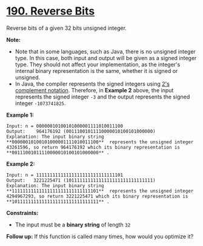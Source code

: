 # [190. Reverse Bits](https://leetcode.com/problems/reverse-bits/description/)

Reverse bits of a given 32 bits unsigned integer.

**Note:**

-   Note that in some languages, such as Java, there is no unsigned integer type. In this case, both input and output will be given as a signed integer type. They should not affect your implementation, as the integer's internal binary representation is the same, whether it is signed or unsigned.
-   In Java, the compiler represents the signed integers using <a href="https://en.wikipedia.org/wiki/Two%27s_complement" target="_blank">2's complement notation</a>. Therefore, in **Example 2** above, the input represents the signed integer `-3` and the output represents the signed integer
    `-1073741825`.

**Example 1:**

```
Input: n = 00000010100101000001111010011100
Output:    964176192 (00111001011110000010100101000000)
Explanation: The input binary string **00000010100101000001111010011100**  represents the unsigned integer 43261596, so return 964176192 which its binary representation is **00111001011110000010100101000000** .
```

**Example 2:**

```
Input: n = 11111111111111111111111111111101
Output:   3221225471 (10111111111111111111111111111111)
Explanation: The input binary string **11111111111111111111111111111101**  represents the unsigned integer 4294967293, so return 3221225471 which its binary representation is **10111111111111111111111111111111** .
```

**Constraints:**

-   The input must be a **binary string** of length `32`

**Follow up:** If this function is called many times, how would you optimize it?
